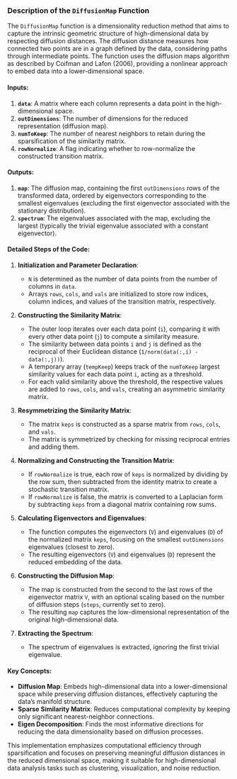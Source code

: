 ### Description of the `DiffusionMap` Function

The `DiffusionMap` function is a dimensionality reduction method that aims to capture the intrinsic geometric structure of high-dimensional data by respecting diffusion distances. The diffusion distance measures how connected two points are in a graph defined by the data, considering paths through intermediate points. The function uses the diffusion maps algorithm as described by Coifman and Lafon (2006), providing a nonlinear approach to embed data into a lower-dimensional space.

#### Inputs:
1. **`data`**: A matrix where each column represents a data point in the high-dimensional space.
2. **`outDimensions`**: The number of dimensions for the reduced representation (diffusion map).
3. **`numToKeep`**: The number of nearest neighbors to retain during the sparsification of the similarity matrix.
4. **`rowNormalize`**: A flag indicating whether to row-normalize the constructed transition matrix.

#### Outputs:
1. **`map`**: The diffusion map, containing the first `outDimensions` rows of the transformed data, ordered by eigenvectors corresponding to the smallest eigenvalues (excluding the first eigenvector associated with the stationary distribution).
2. **`spectrum`**: The eigenvalues associated with the map, excluding the largest (typically the trivial eigenvalue associated with a constant eigenvector).

#### Detailed Steps of the Code:

1. **Initialization and Parameter Declaration**:
   - `N` is determined as the number of data points from the number of columns in `data`.
   - Arrays `rows`, `cols`, and `vals` are initialized to store row indices, column indices, and values of the transition matrix, respectively.

2. **Constructing the Similarity Matrix**:
   - The outer loop iterates over each data point (`i`), comparing it with every other data point (`j`) to compute a similarity measure. 
   - The similarity between data points `i` and `j` is defined as the reciprocal of their Euclidean distance (`1/norm(data(:,i) - data(:,j))`).
   - A temporary array (`tempKeep`) keeps track of the `numToKeep` largest similarity values for each data point `i`, acting as a threshold.
   - For each valid similarity above the threshold, the respective values are added to `rows`, `cols`, and `vals`, creating an asymmetric similarity matrix.

3. **Resymmetrizing the Similarity Matrix**:
   - The matrix `keps` is constructed as a sparse matrix from `rows`, `cols`, and `vals`.
   - The matrix is symmetrized by checking for missing reciprocal entries and adding them.

4. **Normalizing and Constructing the Transition Matrix**:
   - If `rowNormalize` is true, each row of `keps` is normalized by dividing by the row sum, then subtracted from the identity matrix to create a stochastic transition matrix.
   - If `rowNormalize` is false, the matrix is converted to a Laplacian form by subtracting `keps` from a diagonal matrix containing row sums.

5. **Calculating Eigenvectors and Eigenvalues**:
   - The function computes the eigenvectors (`V`) and eigenvalues (`D`) of the normalized matrix `keps`, focusing on the smallest `outDimensions` eigenvalues (closest to zero).
   - The resulting eigenvectors (`V`) and eigenvalues (`D`) represent the reduced embedding of the data.

6. **Constructing the Diffusion Map**:
   - The map is constructed from the second to the last rows of the eigenvector matrix `V`, with an optional scaling based on the number of diffusion steps (`steps`, currently set to zero).
   - The resulting `map` captures the low-dimensional representation of the original high-dimensional data.

7. **Extracting the Spectrum**:
   - The spectrum of eigenvalues is extracted, ignoring the first trivial eigenvalue.

#### Key Concepts:
- **Diffusion Map**: Embeds high-dimensional data into a lower-dimensional space while preserving diffusion distances, effectively capturing the data’s manifold structure.
- **Sparse Similarity Matrix**: Reduces computational complexity by keeping only significant nearest-neighbor connections.
- **Eigen Decomposition**: Finds the most informative directions for reducing the data dimensionality based on diffusion processes.

This implementation emphasizes computational efficiency through sparsification and focuses on preserving meaningful diffusion distances in the reduced dimensional space, making it suitable for high-dimensional data analysis tasks such as clustering, visualization, and noise reduction.
